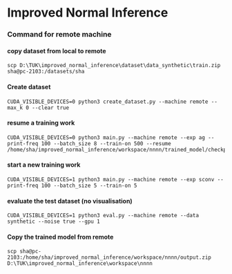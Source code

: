 # Improved Normal Inference

### Command for remote machine

#### copy dataset from local to remote

```
scp D:\TUK\improved_normal_inference\dataset\data_synthetic\train.zip sha@pc-2103:/datasets/sha
```

#### Create dataset

```
CUDA_VISIBLE_DEVICES=0 python3 create_dataset.py --machine remote --max_k 0 --clear true
```

#### resume a training work

```
CUDA_VISIBLE_DEVICES=0 python3 main.py --machine remote --exp ag --print-freq 100 --batch_size 8 --train-on 500 --resume /home/sha/improved_normal_inference/workspace/nnnn/trained_model/checkpoint.pth.tar
```

#### start a new training work

```
CUDA_VISIBLE_DEVICES=1 python3 main.py --machine remote --exp sconv --print-freq 100 --batch_size 5 --train-on 5
```

#### evaluate the test dataset (no visualisation)

```
CUDA_VISIBLE_DEVICES=1 python3 eval.py --machine remote --data synthetic --noise true --gpu 1
```

#### Copy the trained model from remote

```
scp sha@pc-2103:/home/sha/improved_normal_inference/workspace/nnnn/output.zip D:\TUK\improved_normal_inference\workspace\nnnn
```
